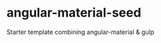angular-material-seed
=====================

Starter template combining angular-material &amp; gulp
